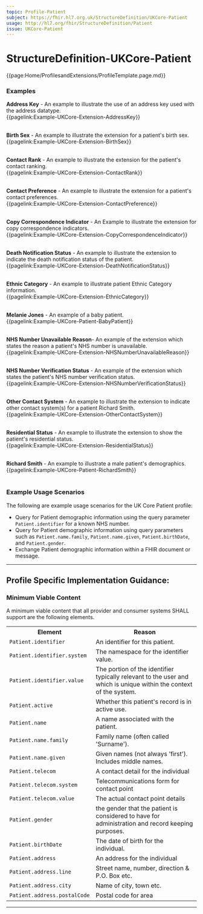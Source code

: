 ```yaml
---
topic: Profile-Patient
subject: https://fhir.hl7.org.uk/StructureDefinition/UKCore-Patient
usage: http://hl7.org/fhir/StructureDefinition/Patient
issue: UKCore-Patient
---
```

# StructureDefinition-UKCore-Patient

<nocheck>
{{page:Home/ProfilesandExtensions/ProfileTemplate.page.md}}

<div id="Examples" class="tabcontent">
  <h3>Examples</h3>
<b>Address Key</b> - An example to illustrate the use of an address key used with the address datatype. </br>
{{pagelink:Example-UKCore-Extension-AddressKey}}   <br><br>

<b>Birth Sex</b> - An example to illustrate the extension for a patient's birth sex. </br>
{{pagelink:Example-UKCore-Extension-BirthSex}}   <br><br>

<b>Contact Rank</b> - An example to illustrate the extension for the patient's contact ranking. </br>
{{pagelink:Example-UKCore-Extension-ContactRank}}   <br><br>

<b>Contact Preference</b> - An example to illustrate the extension for a patient's contact preferences. </br>
{{pagelink:Example-UKCore-Extension-ContactPreference}}   <br><br>

<b>Copy Correspondence Indicator</b> - An Example to illustrate the extension for copy correspondence indicators. </br>
{{pagelink:Example-UKCore-Extension-CopyCorrespondenceIndicator}}   <br><br>

<b>Death Notification Status</b> - An example to illustrate the extension to indicate the death notification status of the patient. </br>
{{pagelink:Example-UKCore-Extension-DeathNotificationStatus}}   <br><br>

<b>Ethnic Category</b> - An example to illustrate patient Ethnic Category information. </br>
{{pagelink:Example-UKCore-Extension-EthnicCategory}}   <br><br>

<b>Melanie Jones</b> - An example of a baby patient. </br>
{{pagelink:Example-UKCore-Patient-BabyPatient}} <br><br>

<b>NHS Number Unavailable Reason</b>- An example of the extension which states the reason a patient's NHS number is unavailable.<br>
{{pagelink:Example-UKCore-Extension-NHSNumberUnavailableReason}} <br><br>

<b>NHS Number Verification Status</b> - An example of the extension which states the patient's NHS number verification status. </br>
{{pagelink:Example-UKCore-Extension-NHSNumberVerificationStatus}}   <br><br>

<b>Other Contact System</b> - An example to illustrate the extension to indicate other contact system(s) for a patient Richard Smith. </br>
{{pagelink:Example-UKCore-Extension-OtherContactSystem}}   <br><br>

<b>Residential Status</b> - An example to illustrate the extension to show the patient's residential status. </br>
{{pagelink:Example-UKCore-Extension-ResidentialStatus}}     <br><br> 

<b>Richard Smith</b> - An example to illustrate a male patient's demographics. </br>
{{pagelink:Example-UKCore-Patient-RichardSmith}}   <br><br>
</div>
</nocheck>

### Example Usage Scenarios ###
The following are example usage scenarios for the UK Core Patient profile:

- Query for Patient demographic information using the query parameter `Patient.identifier` for a known NHS number.
- Query for Patient demographic information using query parameters such as `Patient.name.family`, `Patient.name.given`, `Patient.birthDate`, and `Patient.gender`.
- Exchange Patient demographic information within a FHIR document or message.

<hr class="thickline">

## Profile Specific Implementation Guidance: ##

<h3>Minimum Viable Content</h3>

A minimum viable content that all provider and consumer systems SHALL support are the following elements.

<table class="assets" title="Minimum Viable Content list">
<tr>
<th class="width30">Element</th>
<th class="width70">Reason</th>
</tr>
<tr>
<td><code>Patient.identifier</code></td>
<td>An identifier for this patient.</td>
</tr>
<tr>
<td><code>Patient.identifier.system</code></td>
<td>The namespace for the identifier value.</td>
</tr>
<tr>
<td><code>Patient.identifier.value</code></td>
<td>The portion of the identifier typically relevant to the user and which is unique within the context of the system.</td>
</tr>
<tr>
<td><code>Patient.active</code></td>
<td>Whether this patient's record is in active use.</td>
</tr>
<tr>
<td><code>Patient.name</code></td>
<td>A name associated with the patient.</td>
</tr>
<tr>
<td><code>Patient.name.family</code></td>
<td>Family name (often called 'Surname').</td>
</tr>
<tr>
<td><code>Patient.name.given</code></td>
<td>Given names (not always 'first'). Includes middle names.</td>
</tr>
<tr>
<td><code>Patient.telecom</code></td>
<td>A contact detail for the individual</td>
</tr>
<tr>
<td><code>Patient.telecom.system</code></td>
<td>Telecommunications form for contact point</td>
</tr>
<tr>
<td><code>Patient.telecom.value</code></td>
<td>The actual contact point details</td>
</tr>
<tr>
<td><code>Patient.gender</code></td>
<td> the gender that the patient is considered to have for administration and record keeping purposes.</td>
</tr>
<tr>
<td><code>Patient.birthDate</code></td>
<td>The date of birth for the individual.</td>
</tr>
<tr>
<td><code>Patient.address</code></td>
<td>An address for the individual
</td>
</tr>
<tr>
<td><code>Patient.address.line</code></td>
<td>Street name, number, direction & P.O. Box etc.</td>
</tr>
<tr>
<td><code>Patient.address.city</code></td>
<td>Name of city, town etc.</td>
</tr>
<tr>
<td><code>Patient.address.postalCode</code></td>
<td>Postal code for area</td>
</tr>
</table>

---
